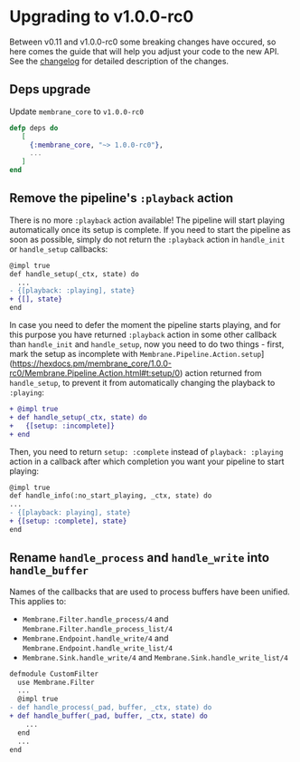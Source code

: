 # Upgrading to v1.0.0-rc0

Between v0.11 and v1.0.0-rc0 some breaking changes have occured, so here comes the guide that will help you adjust your code to the new API. See the [changelog](https://github.com/membraneframework/membrane_core/releases/tag/v1.0.0-rc0) for detailed description of the changes.

## Deps upgrade

Update `membrane_core` to `v1.0.0-rc0`
```elixir 
defp deps do
   [
     {:membrane_core, "~> 1.0.0-rc0"},
     ...
   ]
end
```

## Remove the pipeline's `:playback` action
There is no more `:playback` action available! 
The pipeline will start playing automatically once its setup is complete.
If you need to start the pipeline as soon as possible, simply do not return the `:playback` action in `handle_init` or `handle_setup` callbacks:
```diff
@impl true
def handle_setup(_ctx, state) do
  ...
- {[playback: :playing], state}
+ {[], state}
end
```
In case you need to defer the moment the pipeline starts playing, and for this purpose you have returned `:playback` action in some other callback than `handle_init` and `handle_setup`, now you need to do two things - first, mark the setup as incomplete with `Membrane.Pipeline.Action.setup`](https://hexdocs.pm/membrane_core/1.0.0-rc0/Membrane.Pipeline.Action.html#t:setup/0) action returned from `handle_setup`, to prevent it from automatically changing the playback to `:playing`:

```diff
+ @impl true
+ def handle_setup(_ctx, state) do
+   {[setup: :incomplete]}
+ end
```

Then, you need to return `setup: :complete` instead of `playback: :playing` action in a callback after which completion you want your pipeline to start playing:
```diff
@impl true
def handle_info(:no_start_playing, _ctx, state) do
...
- {[playback: playing], state}
+ {[setup: :complete], state}
end
```

## Rename `handle_process` and `handle_write` into `handle_buffer`
Names of the callbacks that are used to process buffers have been unified. This applies to:
* `Membrane.Filter.handle_process/4` and `Membrane.Filter.handle_process_list/4`
* `Membrane.Endpoint.handle_write/4` and `Membrane.Endpoint.handle_write_list/4`
* `Membrane.Sink.handle_write/4` and `Membrane.Sink.handle_write_list/4`

```diff
defmodule CustomFilter
  use Membrane.Filter
  ...
  @impl true
- def handle_process(_pad, buffer, _ctx, state) do
+ def handle_buffer(_pad, buffer, _ctx, state) do
    ...
  end
  ...
end
```